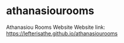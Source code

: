 # athanasiourooms
Athanasiou Rooms Website
Website link: https://lefterisathe.github.io/athanasiourooms
